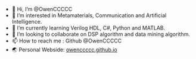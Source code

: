 - 👋 Hi, I’m @OwenCCCCC
- 👀 I’m interested in Metamaterials, Communication and Artificial Intelligence.
- 🌱 I’m currently learning Verilog HDL, C#, Python and MATLAB.
- 💞️ I’m looking to collaborate on DSP algorithm and data mining algorithm. 
- 📫 How to reach me : Github @OwenCCCCC
- 🌏 Personal Webside: [owenccccc.github.io](https://owenccccc.github.io/)

<!---
OwenCCCCC/OwenCCCCC is a ✨ special ✨ repository because its `README.md` (this file) appears on your GitHub profile.
You can click the Preview link to take a look at your changes.
--->

